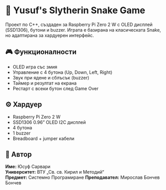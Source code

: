 # 🐍 Yusuf's Slytherin Snake Game

Проект по C++, създаден за Raspberry Pi Zero 2 W с OLED дисплей (SSD1306), бутони и buzzer. Играта е базирана на класическата Snake, но адаптирана за хардуерен интерфейс.

## 🎮 Функционалности
- OLED игра със змия
- Управление с 4 бутона (Up, Down, Left, Right)
- Звук при ядене и сблъсък (buzzer)
- Таймер и резултат на екрана
- Рестарт с всеки бутон след Game Over

## ⚙️ Хардуер
- Raspberry Pi Zero 2 W
- SSD1306 0.96” OLED I2C дисплей
- 4 бутона
- 1 buzzer
- Breadboard + jumper кабели


## 🧠 Автор
**Име:** Юсуф Сарвари  
**Университет:** ВТУ „Св. св. Кирил и Методий“  
**Предмет:** Системно Програмиране
**Преподавател:** Мирослав Бончев Бончев
